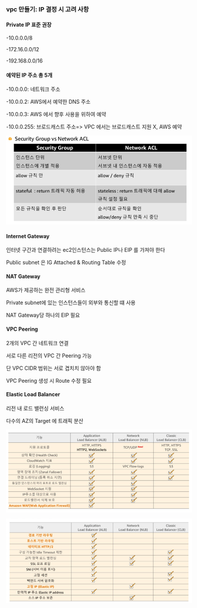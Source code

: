 

### vpc 만들기: IP 결정 시 고려 사항

#### Private IP 표준 권장

-10.0.0.0/8

-172.16.0.0/12

-192.168.0.0/16

#### 예약된 IP 주소 총 5개

-10.0.0.0: 네트워크 주소

-10.0.0.2: AWS에서 예약한 DNS 주소

-10.0.0.3: AWS 에서 향후 사용을 위하여 예약

-10.0.0.255: 브로드캐스트 주소=> VPC 에서는 브로드캐스트 지원 X, AWS 예약

![image-20201207165244909](./image/image-20201207165244909.png)

#### Internet Gateway

인터넷 구간과 연결하려는 ec2인스턴스는 Public IP나 EIP 를 가져야 한다

Public subnet 은 IG Attached & Routing Table 수정



#### NAT Gateway

AWS가 제공하는 완전 관리형 서비스

Private subnet에 있는 인스턴스들이 외부와 통신할 떄 사용

NAT Gateway당 하나의 EIP 필요



#### VPC Peering

2개의 VPC 간 네트워크 연결

서로 다른 리전의 VPC 간 Peering 가능

단 VPC CIDR 범위는 서로 겹치치 않아야 함

VPC Peering 생성 시 Route 수정 필요



#### Elastic Load Balancer

리전 내 로드 밸런싱 서비스 

다수의 AZ의 Target 에 트래픽 분산

![elb_1](image/elb_1.PNG)

![elb_2](image/elb_2.PNG)























